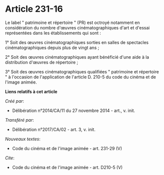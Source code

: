 # Article 231-16

Le label " patrimoine et répertoire " (PR) est octroyé notamment en considération du nombre d'œuvres cinématographiques d'art
et d'essai représentées dans les établissements qui sont : 

1° Soit des œuvres cinématographiques sorties en salles de spectacles cinématographiques depuis plus de vingt ans ; 

2° Soit des œuvres cinématographiques ayant bénéficié d'une aide à la distribution d'œuvres de répertoire ; 

3° Soit des œuvres cinématographiques qualifiées " patrimoine et répertoire " à l'occasion de l'application de l'article D.
210-5 du code du cinéma et de l'image animée.

**Liens relatifs à cet article**

_Créé par_:

  - Délibération n°2014/CA/11 du 27 novembre 2014 - art., v. init.

_Transféré par_:

  - Délibération n°2017/CA/02 - art. 3, v. init.

_Nouveaux textes_:

  - Code du cinéma et de l'image animée - art. 231-29 (V)

_Cite_:

  - Code du cinéma et de l'image animée - art. D210-5 (V)
